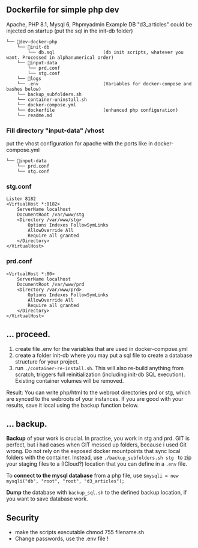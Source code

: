 ## Dockerfile for simple php dev 
Apache, PHP 8.1, Mysql 6, Phpmyadmin
Example DB "d3_articles" could be injected on startup (put the sql in the init-db folder)


```
└── 📁dev-docker-php
    └── 📁init-db
        └── db.sql                  (db init scripts, whatever you want. Processed in alphanumerical order)
    └── 📁input-data
        └── prd.conf
        └── stg.conf
    └── 📁logs
    └── .env                        (Variables for docker-compose and bashes below)
    └── backup_subfolders.sh
    └── container-uninstall.sh
    └── docker-compose.yml
    └── dockerfile                  (enhanced php configuration)
    └── readme.md
```

### Fill directory "input-data" /vhost

put the vhost configuration for apache with the ports like in docker-compose.yml

```
└── 📁input-data
    └── prd.conf
    └── stg.conf
```

### stg.conf

```
Listen 8182
<VirtualHost *:8182>
    ServerName localhost
    DocumentRoot /var/www/stg
    <Directory /var/www/stg>
        Options Indexes FollowSymLinks
        AllowOverride All
        Require all granted
    </Directory>
</VirtualHost>
```

### prd.conf

```
<VirtualHost *:80>
    ServerName localhost
    DocumentRoot /var/www/prd
    <Directory /var/www/prd>
        Options Indexes FollowSymLinks
        AllowOverride All
        Require all granted
    </Directory>
</VirtualHost>
```

## ... proceed.

1. create file .env for the variables that are used in docker-compose.yml
2. create a folder init-db where you may put a sql file to create a database structure for your project. 
3. run `./container-re-install.sh`. This will also re-build anything from scratch, triggers full reinitialization (including init-db SQL execution). Existing container volumes will be removed.

Result: You can write php/html to the webroot directories prd or stg, which are synced to the webroots of your instances. If you are good with your results, save it local using the backup function below.

## ... backup.
**Backup** of your work is crucial. In practise, you work in stg and prd. 
GIT is perfect, but i had cases when GIT messed up folders, because i used Git wrong. 
Do not rely on the exposed docker mountpoints that sync local folders with the container.
Instead, use  `./backup_subfolders.sh stg ` to zip your staging files to a (ICloud?) location that you can define in a `.env` file.

To **connect to the mysql database** from a php file, use `$mysqli = new mysqli("db", "root", "root", "d3_articles");`

**Dump** the database with `backup_sql.sh` to the defined backup location, if you want to save database work.

## Security
- make the scripts executable chmod 755 filename.sh
- Change passwords, use the .env file !

